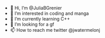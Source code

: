 - 👋 Hi, I’m @JuliaBGrenier
- 👀 I’m interested in coding and manga
- 🌱 I’m currently learning C++
- 💞️ I’m looking for a gf
- 📫 How to reach me twitter @jwatermelonj

<!---
JuliaBGrenier/JuliaBGrenier is a ✨ special ✨ repository because its `README.md` (this file) appears on your GitHub profile.
You can click the Preview link to take a look at your changes.
--->
